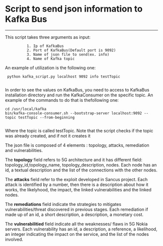 # Script to send json information to Kafka Bus



------------------




This script takes three arguments as input: 

~~~
          1. Ip of KafkaBus
          2. Port of KafkaBus(Default port is 9092)
          3. Name of json file to send(ex. info)
          4. Name of Kafka topic
~~~

An example of utilization is the following one:
```
 python kafka_script.py localhost 9092 info testTopic
 
```
In order to see the values on KafkaBus, you need to access to KafkaBus installation directory and run the KafkaConsumer on the specific topic. An example of the commands to do that is thefollowing one:

```
cd /usr/local/kafka
bin/kafka-console-consumer.sh --bootstrap-server localhost:9092 --topic testTopic --from-beginning 
 
```
Where the topic is called testTopic. Note that the script checks if the topic was already created, and if not it creates it

The json file is composed of 4 elements : topology, attacks, remediation and vulnerabilities.

The **topology** field refers to 5G architecture and it has different field: topology_id,topology_name, topology_description, nodes. Each node has an id, a textual description and the list of the connections with the other nodes.

The **attacks** field refer to the exploit developed in Sancus project. Each attack is identified by a number, then there is a description about how it works, the likelyhood, the impact, the linked vulnerabilities and the linked nodes.

The **remediations** field indicate the strategies to mitigates vulnerabilities/threat discovered in previous stages. Each remediation if made up of an id, a short description, a description, a monetary cost.

The **vulnerabilitied** field indicate all the weaknesses/ flaws in 5G Nokia servers. Each vulnerability has an id, a description, a reference, a likelihood, an integer indicating the impact on the service, and the list of the nodes involved.
